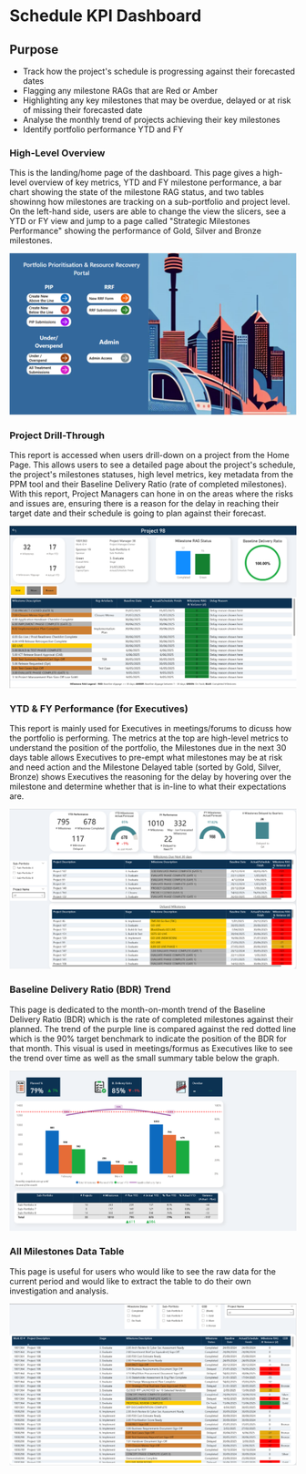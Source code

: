 # Schedule KPI Dashboard

## Purpose
- Track how the project's schedule is progressing against their forecasted dates
- Flagging any milestone RAGs that are Red or Amber
- Highlighting any key milestones that may be overdue, delayed or at risk of missing their forecasted date
- Analyse the monthly trend of projects achieving their key milestones
- Identify portfolio performance YTD and FY

### High-Level Overview
This is the landing/home page of the dashboard. This page gives a high-level overview of key metrics, YTD and FY milestone performance, a bar chart showing the state of the milestone RAG status, and two tables showinng how milestones are tracking on a sub-portfolio and project level. On the left-hand side, users are able to change the view the slicers, see a YTD or FY view and jump to a page called "Strategic Milestones Performance" showing the performance of Gold, Silver and Bronze milestones.

![Screenshot3](PowerApps%20Project%20Prioritisation%20and%20Resource%20Recovery%20Form/Images/PowerApps_Screenshot3.PNG)

### Project Drill-Through
This report is accessed when users drill-down on a project from the Home Page. This allows users to see a detailed page about the project's schedule, the project's milestones statuses, high level metrics, key metadata from the PPM tool and their Baseline Delivery Ratio (rate of completed milestones). With this report, Project Managers can hone in on the areas where the risks and issues are, ensuring there is a reason for the delay in reaching their target date and their schedule is going to plan against their forecast.

![Screenshot2](/Schedule%20KPI%20-%20For%20Portfolio/Images/Schedule_KPI_For_Portfolio_Screenshot2.PNG)

### YTD & FY Performance (for Executives)
This report is mainly used for Executives in meetings/forums to dicuss how the portfolio is performing. The metrics at the top are high-level metrics to understand the position of the portfolio, the Milestones due in the next 30 days table allows Executives to pre-empt what milestones may be at risk and need action and the Milestone Delayed table (sorted by Gold, Silver, Bronze) shows Executives the reasoning for the delay by hovering over the milestone and determine whether that is in-line to what their expectations are. 

![Screenshot2](/Schedule%20KPI%20-%20For%20Portfolio/Images/Schedule_KPI_For_Portfolio_Screenshot3.PNG)

### Baseline Delivery Ratio (BDR) Trend
This page is dedicated to the month-on-month trend of the Baseline Delivery Ratio (BDR) which is the rate of completed milestones against their planned. The trend of the purple line is compared against the red dotted line which is the 90% target benchmark to indicate the position of the BDR for that month. This visual is used in meetings/formus as Executives like to see the trend over time as well as the small summary table below the graph.

![Screenshot2](/Schedule%20KPI%20-%20For%20Portfolio/Images/Schedule_KPI_For_Portfolio_Screenshot4.PNG)

### All Milestones Data Table
This page is useful for users who would like to see the raw data for the current period and would like to extract the table to do their own investigation and analysis.

![Screenshot2](/Schedule%20KPI%20-%20For%20Portfolio/Images/Schedule_KPI_For_Portfolio_Screenshot5.PNG)
